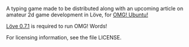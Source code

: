 A typing game made to be distributed along with an upcoming article on 
amateur 2d game development in Löve, for [OMG! Ubuntu!](http://omgubuntu.co.uk/)

[Löve 0.7.1](http://love2d.org/) is required to run OMG! Words!

For licensing information, see the file LICENSE.
